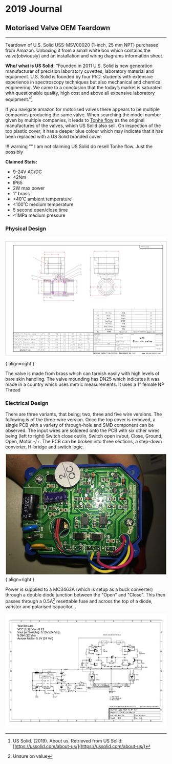 # 2019 Journal

## Motorised Valve OEM Teardown

---

Teardown of U.S. Solid USS-MSV00020 (1-inch, 25 mm NPT) purchased from Amazon. Unboxing it from a small white box which contains the valve(obviously) and an installation and wiring diagrams information sheet. 

**Who/ what is US Solid:** “Founded in 2011 U.S. Solid is new generation manufacturer of precision laboratory cuvettes, laboratory material and equipment. U.S. Solid is founded by four PhD. students with extensive experience in spectroscopy techniques but also mechanical and chemical engineering. We came to a conclusion that the today’s market is saturated with questionable quality, high cost and above all expensive laboratory equipment.”[^1] 

If you navigate amazon for motorised valves there appears to be multiple companies producing the same valve. When searching the model number given by multiple companies, it leads to [Tonhe flow](http://www.motorized-valve.com) as the original manufactures of the valves, which US Solid also sell. On inspection of the top plastic cover, it has a deeper blue colour which may indicate that it has been replaced with a US Solid branded cover. 

!!! warning ""
    I am not claiming US Solid do resell Tonhe flow. Just the possibly

**Claimed Stats:**

- 9-24V AC/DC
- <2Nm
- IP65
- 2W max power
- 1” brass
- <40˚C ambient temperature
- <100˚C medium temperature
-  5 second open/close time
- <1MPa medium pressure
 

### Physical Design

![Valve Design](assets/valve_design.jpg){ align=right }

The valve is made from brass which can tarnish easily with high levels of bare skin handling. The valve mounding has DN25 which indicates it was made in a country which uses metric measurements. It uses a 1” female NP Thread 


### Electrical Design

There are three variants, that being; two, three and five wire versions. The following is of the three-wire version. Once the top cover is removed, a single PCB with a variety of through-hole and SMD component can be observed. The input wires are soldered onto the PCB with six other wires being (left to right) Switch close out/in, Switch open in/out, Close, Ground, Open, Motor -/+. The PCB can be broken into three sections, a step-down converter, H-bridge and switch logic. 

![Valve PCB](assets/Motorised_Valve_PCB.jpg){ align=right }

Power is supplied to a MC3463A (which is setup as a buck converter) through a double diode junction between the "Open" and "Close". This then passes through a 0.5A[^2] resettable fuse and across the top of a diode, varistor and polarised capacitor... 

<!-- <figure markdown> -->
  ![Electrical Schematic](assets/Motorised_Valve_OEM.jpg)
  <!-- <figcaption>Figure 3</figcaption>
</figure> -->


[^1]: US Solid. (2019). About us. Retrieved from US Solid: [https://ussolid.com/about-us/](https://ussolid.com/about-us/)
[^2]: Unsure on value
